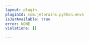 ```yaml
---
layout: plugin
pluginId: com.jetbrains.python.envs
isJarAvailable: true
error: NONE
violations: []

---
```

